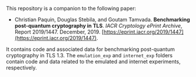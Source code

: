 This repository is a companion to the following paper:

- Christian Paquin, Douglas Stebila, and Goutam Tamvada. **Benchmarking post-quantum cryptography in TLS**. *IACR Cryptology ePrint Archive*, Report 2019/1447. December, 2019.  [https://eprint.iacr.org/2019/1447](https://eprint.iacr.org/2019/1447).

It contains code and associated data for benchmarking post-quantum cryptography in TLS 1.3. The `emulation_exp` and `internet_exp` folders contain code and data related to the emulated and internet experiments, respectively.
